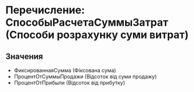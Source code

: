 ﻿# Перечисление: СпособыРасчетаСуммыЗатрат (Способи розрахунку суми витрат)

## Значения

- ФиксированнаяСумма (Фіксована сума)
- ПроцентОтСуммыПродажи (Відсоток від суми продажу)
- ПроцентОтПрибыли (Відсоток від прибутку)

